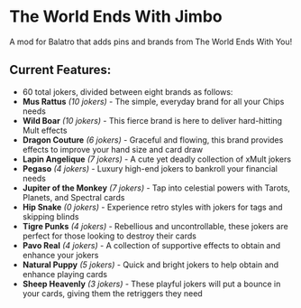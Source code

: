 # The World Ends With Jimbo
 A mod for Balatro that adds pins and brands from The World Ends With You!

## Current Features:

- 60 total jokers, divided between eight brands as follows:
- **Mus Rattus** *(10 jokers)* - The simple, everyday brand for all your Chips needs
- **Wild Boar** *(10 jokers)* - This fierce brand is here to deliver hard-hitting Mult effects
- **Dragon Couture** *(6 jokers)* - Graceful and flowing, this brand provides effects to improve your hand size and card draw
- **Lapin Angelique** *(7 jokers)* - A cute yet deadly collection of xMult jokers
- **Pegaso** *(4 jokers)* - Luxury high-end jokers to bankroll your financial needs
- **Jupiter of the Monkey** *(7 jokers)* - Tap into celestial powers with Tarots, Planets, and Spectral cards
- **Hip Snake** *(0 jokers)* - Experience retro styles with jokers for tags and skipping blinds
- **Tigre Punks** *(4 jokers)* - Rebellious and uncontrollable, these jokers are perfect for those looking to destroy their cards
- **Pavo Real** *(4 jokers)* - A collection of supportive effects to obtain and enhance your jokers
- **Natural Puppy** *(5 jokers)* - Quick and bright jokers to help obtain and enhance playing cards
- **Sheep Heavenly** *(3 jokers)* - These playful jokers will put a bounce in your cards, giving them the retriggers they need